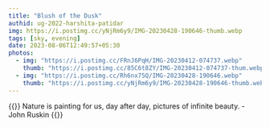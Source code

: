 ```yaml
---
title: "Blush of the Dusk"
authid: ug-2022-harshita-patidar
img: https://i.postimg.cc/yNjRm6y9/IMG-20230428-190646-thumb.webp
tags: [sky, evening]
date: 2023-08-06T12:49:57+05:30
photos:
  - img: "https://i.postimg.cc/FRnJ6PqH/IMG-20230412-074737.webp"
    thumb: "https://i.postimg.cc/85C6t8ZY/IMG-20230412-074737-thum.webp"
  - img: "https://i.postimg.cc/Rh6nx75Q/IMG-20230428-190646.webp"
    thumb: "https://i.postimg.cc/yNjRm6y9/IMG-20230428-190646-thumb.webp"
---
```


{{<quote>}}
Nature is painting for us, day after day, pictures of infinite beauty. - John Ruskin
{{</quote>}}
